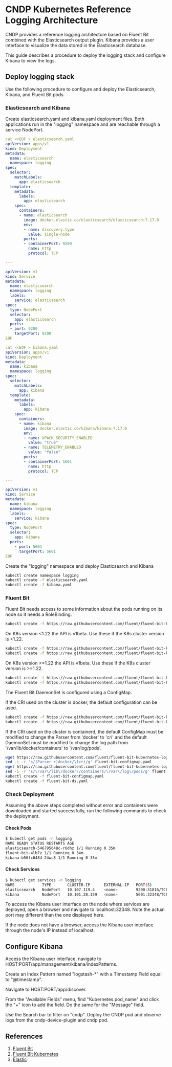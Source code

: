 # CNDP Kubernetes Reference Logging Architecture

CNDP provides a reference logging architecture based on Fluent Bit combined with
the Elasticsearch output plugin. Kibana provides a user interface to visualize
the data stored in the Elasticsearch database.

This guide describes a procedure to deploy the logging stack and configure
Kibana to view the logs.

## Deploy logging stack

Use the following procedure to configure and deploy the Elasticsearch, Kibana,
and Fluent Bit pods.

### Elasticsearch and Kibana

Create elasticsearch.yaml and kibana.yaml deployment files. Both applications
run in the "logging" namespace and are reachable through a service NodePort.

```yaml
cat <<EOF > elasticsearch.yaml
apiVersion: apps/v1
kind: Deployment
metadata:
  name: elasticsearch
  namespace: logging
spec:
  selector:
    matchLabels:
      app: elasticsearch
  template:
    metadata:
      labels:
        app: elasticsearch
    spec:
      containers:
      - name: elasticsearch
        image: docker.elastic.co/elasticsearch/elasticsearch:7.17.0
        env:
        - name: discovery.type
          value: single-node
        ports:
        - containerPort: 9200
          name: http
          protocol: TCP

---

apiVersion: v1
kind: Service
metadata:
  name: elasticsearch
  namespace: logging
  labels:
    service: elasticsearch
spec:
  type: NodePort
  selector:
    app: elasticsearch
  ports:
  - port: 9200
    targetPort: 9200
EOF
```

```yaml
cat <<EOF > kibana.yaml
apiVersion: apps/v1
kind: Deployment
metadata:
  name: kibana
  namespace: logging
spec:
  selector:
    matchLabels:
      app: kibana
  template:
    metadata:
      labels:
        app: kibana
    spec:
      containers:
      - name: kibana
        image: docker.elastic.co/kibana/kibana:7.17.0
        env:
        - name: XPACK_SECURITY_ENABLED
          value: "true"
        - name: TELEMETRY_ENABLED
          value: "false"
        ports:
        - containerPort: 5601
          name: http
          protocol: TCP

---

apiVersion: v1
kind: Service
metadata:
  name: kibana
  namespace: logging
  labels:
    service: kibana
spec:
  type: NodePort
  selector:
    app: kibana
  ports:
    - port: 5601
      targetPort: 5601
EOF
```

Create the "logging" namespace and deploy Elasticsearch and Kibana

```bash
kubectl create namespace logging
kubectl create -f elasticsearch.yaml
kubectl create -f kibana.yaml
```

### Fluent Bit

Fluent Bit needs access to some information about the pods running on its node
so it needs a RoleBinding.

```bash
kubectl create -f https://raw.githubusercontent.com/fluent/fluent-bit-kubernetes-logging/master/fluent-bit-service-account.yaml
```

On K8s version \<1.22 the API is v1beta. Use these if the K8s cluster version is
\<1.22.

```bash
kubectl create -f https://raw.githubusercontent.com/fluent/fluent-bit-kubernetes-logging/master/fluent-bit-role.yaml
kubectl create -f https://raw.githubusercontent.com/fluent/fluent-bit-kubernetes-logging/master/fluent-bit-role-binding.yaml
```

On K8s version >=1.22 the API is v1beta. Use these if the K8s cluster version is
\>=1.22.

```bash
kubectl create -f https://raw.githubusercontent.com/fluent/fluent-bit-kubernetes-logging/master/fluent-bit-role-1.22.yaml
kubectl create -f https://raw.githubusercontent.com/fluent/fluent-bit-kubernetes-logging/master/fluent-bit-role-binding-1.22.yaml
```

The Fluent Bit DaemonSet is configured using a ConfigMap.

If the CRI used on the cluster is docker, the default configuration can be used.

```bash
kubectl create -f https://raw.githubusercontent.com/fluent/fluent-bit-kubernetes-logging/master/output/elasticsearch/fluent-bit-configmap.yaml
kubectl create -f https://raw.githubusercontent.com/fluent/fluent-bit-kubernetes-logging/master/output/elasticsearch/fluent-bit-ds.yaml
```

If the CRI used on the cluster is containerd, the default ConfigMap must be
modified to change the Parser from 'docker' to 'cri' and the default DaemonSet
must be modified to change the log path from '/var/lib/docker/containers' to
'/var/log/pods'.

```bash
wget https://raw.githubusercontent.com/fluent/fluent-bit-kubernetes-logging/master/output/elasticsearch/fluent-bit-configmap.yaml
sed -i -r 's/(Parser +)docker/\1cri/g' fluent-bit-configmap.yaml
wget https://raw.githubusercontent.com/fluent/fluent-bit-kubernetes-logging/master/output/elasticsearch/fluent-bit-ds.yaml
sed -i -r 's/\/var\/lib\/docker\/containers/\/var\/log\/pods/g' fluent-bit-ds.yaml
kubectl create -f fluent-bit-configmap.yaml
kubectl create -f fluent-bit-ds.yaml
```

### Check Deployment

Assuming the above steps completed without error and containers were downloaded
and started successfully, run the following commands to check the deployment.

#### Check Pods

```bash
$ kubectl get pods -n logging
NAME READY STATUS RESTARTS AGE
elasticsearch-546795648c-r6dhz 1/1 Running 0 35m
fluent-bit-4lb7z 1/1 Running 0 34m
kibana-b56fc6484-24wc8 1/1 Running 0 35m
```

#### Check Services

```bash
$ kubectl get services -n logging
NAME            TYPE       CLUSTER-IP      EXTERNAL-IP   PORT(S)          AGE
elasticsearch   NodePort   10.107.119.4    <none>        9200:31816/TCP   35m
kibana          NodePort   10.101.28.159   <none>        5601:32348/TCP   35m
```

To access the Kibana user interface on the node where services are deployed,
open a browser and navigate to localhost:32348. Note the actual port may
different than the one displayed here.

If the node does not have a browser, access the Kibana user interface through
the node's IP instead of localhost.

## Configure Kibana

Access the Kibana user interface, navigate to
HOST:PORT/app/management/kibana/indexPatterns.

Create an Index Pattern named "logstash-\*" with a Timestamp Field equal to
"@timestamp".

Navigate to HOST:PORT/app/discover.

From the "Available Fields" menu, find "Kubernetes.pod_name" and click the "+"
icon to add the field. Do the same for the "Message" field.

Use the Search bar to filter on "cndp". Deploy the CNDP pod and observe logs
from the cndp-device-plugin and cndp pod.

## References

1. [Fluent Bit](https://docs.fluentbit.io/manual/)
1. [Fluent Bit Kubernetes](https://docs.fluentbit.io/manual/installation/kubernetes)
1. [Elastic](https://www.elastic.co/guide/index.html)
